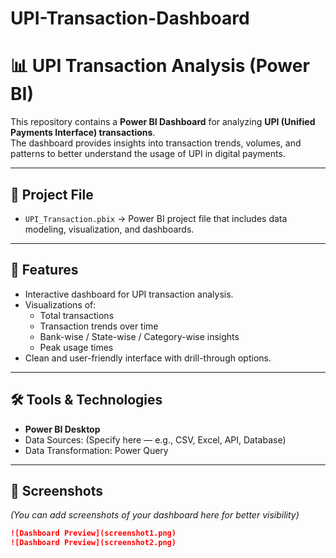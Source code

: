# UPI-Transaction-Dashboard

# 📊 UPI Transaction Analysis (Power BI)

This repository contains a **Power BI Dashboard** for analyzing **UPI (Unified Payments Interface) transactions**.  
The dashboard provides insights into transaction trends, volumes, and patterns to better understand the usage of UPI in digital payments.

---

## 📁 Project File
- `UPI_Transaction.pbix` → Power BI project file that includes data modeling, visualization, and dashboards.

---

## 🚀 Features
- Interactive dashboard for UPI transaction analysis.
- Visualizations of:
  - Total transactions
  - Transaction trends over time
  - Bank-wise / State-wise / Category-wise insights
  - Peak usage times
- Clean and user-friendly interface with drill-through options.

---

## 🛠️ Tools & Technologies
- **Power BI Desktop**
- Data Sources: (Specify here — e.g., CSV, Excel, API, Database)
- Data Transformation: Power Query

---

## 📸 Screenshots
*(You can add screenshots of your dashboard here for better visibility)*

```markdown
![Dashboard Preview](screenshot1.png)
![Dashboard Preview](screenshot2.png)
